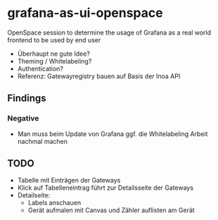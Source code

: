 # grafana-as-ui-openspace

OpenSpace session to determine the usage of Grafana as a real world frontend to be used by end user

- Überhaupt ne gute Idee?
- Theming / Whitelabeling?
- Authentication?
- Referenz: Gatewayregistry bauen auf Basis der Inoa API

## Findings

### Negative

- Man muss beim Update von Grafana ggf. die Whitelabeling Arbeit nachmal machen


## TODO

- Tabelle mit Einträgen der Gateways
- Klick auf Tabelleneintrag führt zur Detailsseite der Gateways
- Detailseite:
  - Labels anschauen
  - Gerät aufmalen mit Canvas und Zähler auflisten am Gerät